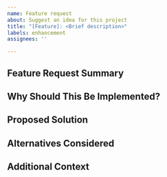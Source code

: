 ```yaml
---
name: Feature request
about: Suggest an idea for this project
title: "[Feature]: <Brief description>"
labels: enhancement
assignees: ''

---
```


## Feature Request Summary
<!-- A clear and concise description of what the feature is -->

## Why Should This Be Implemented?
<!-- Explain why this feature would be beneficial -->

## Proposed Solution
<!-- A clear and concise description of what you want to happen -->

## Alternatives Considered
<!-- List alternative approaches considered, if any -->

## Additional Context
<!-- Add any additional context or screenshots about the feature request here -->
